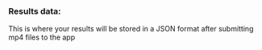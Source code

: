 ### Results data:
This is where your results will be stored in a JSON format after submitting mp4 files to the app